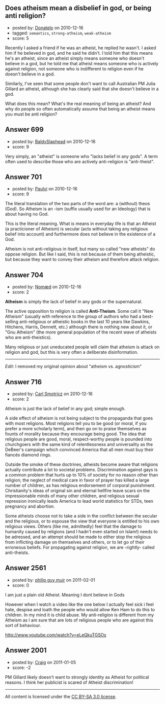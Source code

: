 ## Does atheism mean a disbelief in god, or being anti religion?

- posted by: [Donatelo](https://stackexchange.com/users/-1/196-donatelo) on 2010-12-16
- tagged: `semantics`, `strong-atheism`, `weak-atheism`
- score: 5

Recently I asked a friend if he was an atheist, he replied he wasn't. I asked him if he believed in god, and he said he didn't. I told him that this means he's an atheist, since an atheist simply means someone who doesn't believe in a god, but he told me that atheist means someone who is actively against religion, not someone who is indifferent to religion even if he doesn't believe in a god.

Similarly, I've seen that some people don't want to call Australian PM Julia Gillard an atheist, although she has clearly said that she doesn't believe in a god.

What does this mean? What's the real meaning of being an atheist? And why do people so often automatically assume that being an atheist means you must be anti religion?


## Answer 699

- posted by: [BaldySlaphead](https://stackexchange.com/users/-1/148-baldyslaphead) on 2010-12-16
- score: 9

Very simply, an "atheist" is someone who "lacks belief in any gods". A term often used to describe those who are actively anti-religion is "anti-theist".


## Answer 701

- posted by: [Paulvi](https://stackexchange.com/users/-1/271-paulvi) on 2010-12-16
- score: 9

The literal translation of the two parts of the word are: a (without) theos (God). So Atheism is an -ism (suffix usually used for an Ideology) that is about having no God.

This is the literal meaning. What is means in everyday life is that an Atheist (a practicioner of Atheism) is secular (acts without taking any religious belief into account) and furthermore does not believe in the existence of a God.

Atheism is not anti-religious in itself, but many so called "new atheists" do oppose religion. But like I said, this is not because of them being atheistic, but because they want to convey their atheism and therefore attack religion.


## Answer 704

- posted by: [Nomæd](https://stackexchange.com/users/-1/27-nom-d) on 2010-12-16
- score: 2

**Atheism** is simply the lack of belief in any gods or the supernatural.

The active opposition to religion is called **Anti-Theism**. Some call it "New Atheism" (usually with reference to the group of authors who had a best-selling anti-religious or atheistic books in the last 10 years like Dawkins, Hitchens, Harris, Dennett, etc.) although there is nothing new about it, or "Gnu Atheism" (the more general population of the recent wave of atheists who are anti-theistics).

Many religious or just uneducated people will claim that atheism is attack on religion and god, but this is very often a deliberate disinformation.

---

_Edit:_ I removed my original opinion about "atheism vs. agnosticism"


## Answer 716

- posted by: [Carl Smotricz](https://stackexchange.com/users/-1/228-carl-smotricz) on 2010-12-16
- score: 2

Atheism is just the lack of belief in any god; simple enough.

A side effect of atheism is not being subject to the propaganda that goes with most religions. Most religions tell you to be good (or moral, if you prefer a more scholarly term), and then go on to praise themselves as founts of morality because they encourage being good. The idea that religious people are good, moral, respect-worthy people is pounded into churchgoers with the same kind of relentlessness and universality as the DeBeer's campaign which convinced America that all men must buy their fiancés diamond rings.

Outside the smoke of these doctrines, atheists become aware that religions actually contribute a lot to societal problems. Discrimination against gays is a common problem that hurts up to 10% of society for no reason other than religion; the neglect of medical care in favor of prayer has killed a large number of children, as has religious endorsement of corporal punishment. Christianity's ideas of original sin and eternal hellfire leave scars on the impressionable minds of many other children, and religious sexual repression ironically leads America to lead world statistics for STDs, teen pregnancy and abortion.

Some atheists choose not to take a side in the conflict between the secular and the religious, or to espouse the view that everyone is entitled to his own religious views. Others (like me, admittedly) feel that the damage to humanity caused by religions (and I hadn't even started on Islam!) needs to be adressed, and an attempt should be made to either stop the religious from inflicting damage on themselves and others, or to let go of their erroneous beliefs. For propagating against religion, we are -rightly- called anti-theists.


## Answer 2561

- posted by: [philip guy muir](https://stackexchange.com/users/-1/182-philip-guy-muir) on 2011-02-01
- score: 0

I am just a plain old Atheist. Meaning I dont believe in Gods

However when I watch a video like the one below I actually feel sick i feel hate, despise and loath the people who would allow Ken Ham to do this to children. In my mind it is child abuse. My anti-religion is different from my Atheism as I am sure that are lots of religious people who are against this sort of behaviour.


http://www.youtube.com/watch?v=eLeQkuTGSOs


## Answer 2001

- posted by: [Craig](https://stackexchange.com/users/-1/347-craig) on 2011-01-05
- score: -2

PM Gillard likely doesn't want to strongly identity as Atheist for political reasons. I think her publicist is scared of Atheist discrimination!



---

All content is licensed under the [CC BY-SA 3.0 license](https://creativecommons.org/licenses/by-sa/3.0/).
